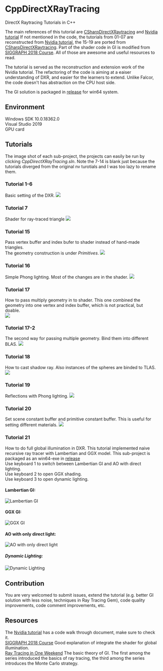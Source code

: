 # CppDirectXRayTracing
DirectX Raytracing Tutorials in C++

The main references of this tutorial are [CSharpDirectXRaytracing](https://github.com/Jorgemagic/CSharpDirectXRaytracing) and [Nvidia tutorial](https://github.com/NVIDIAGameWorks/DxrTutorials) If not mentioned in the code, the tutorials from 01-07 are reconstructed from [Nvidia tutorial](https://github.com/NVIDIAGameWorks/DxrTutorials), the 15-19 are ported from [CSharpDirectXRaytracing](https://github.com/Jorgemagic/CSharpDirectXRaytracing). Part of the shader code in GI is modified from [SIGGRAPH 2018 Course](http://intro-to-dxr.cwyman.org/). All of those are awesome and useful resources to read. 
 
The tutorial is served as the reconstruction and extension work of the Nvidia tutorial. The refactoring of the code is aiming at a eaiser understanding of DXR, and easier for the learners to extend. Unlike Falcor, the code doesn't has abstraction on the CPU host side.  

The GI solution is packaged in [release](https://github.com/qingqhua/CppDirectXRayTracing/releases) for win64 system.

## Environment 
Windows SDK 10.0.18362.0  
Visual Studio 2019  
GPU card  

## Tutorials
The image shot of each sub-project, the projects can easily be run by clicking *CppDirectXRayTracing.sln*. Note the 7-14 is blank just because the tutorials diverged from the original nv turotials and I was too lazy to rename them.

### Tutorial 1-6
Basic setting of the DXR.
![](https://github.com/qingqhua/CppDirectXRayTracing/blob/main/images/tutorial6.PNG?raw=true)

### Tutorial 7
Shader for ray-traced triangle
![](https://github.com/qingqhua/CppDirectXRayTracing/blob/main/images/tutorial7.PNG?raw=true)

### Tutorial 15
Pass vertex buffer and index bufer to shader instead of hand-made triangles.  
The geometry construction is under *Primitives*.
![](https://github.com/qingqhua/CppDirectXRayTracing/blob/main/images/tutorial15.PNG?raw=true)

### Tutorial 16
Simple Phong lighting. Most of the changes are in the shader.
![](https://github.com/qingqhua/CppDirectXRayTracing/blob/main/images/tutorial16.PNG?raw=true)

### Tutorial 17
How to pass multiply geometry in to shader. This one combined the geometry into one vertex and index buffer, which is not practical, but doable.  
![](https://github.com/qingqhua/CppDirectXRayTracing/blob/main/images/tutorial17.PNG?raw=true)  

### Tutorial 17-2
The second way for passing multiple geometry. Bind them into different BLAS.
![](https://github.com/qingqhua/CppDirectXRayTracing/blob/main/images/tutorial17-2.PNG?raw=true)

### Tutorial 18
How to cast shadow ray. Also instances of the spheres are binded to TLAS.
![](https://github.com/qingqhua/CppDirectXRayTracing/blob/main/images/tutorial18.PNG?raw=true)

### Tutorial 19
Reflections with Phong lighting. 
![](https://github.com/qingqhua/CppDirectXRayTracing/blob/main/images/tutorial19.PNG?raw=true)

### Tutorial 20
Set scene constant buffer and primitive constant buffer. This is useful for setting different materials.
![](https://github.com/qingqhua/CppDirectXRayTracing/blob/main/images/tutorial20.PNG?raw=true)

### Tutorial 21
How to do full global illumination in DXR. This tutorial implemented naive recursive ray tracer with Lambertian and GGX model. This sub-project is packaged as an win64-exe in [release](https://github.com/qingqhua/CppDirectXRayTracing/releases)   
Use keyboard 1 to switch between Lambertian GI and AO with direct lighting.  
Use keyboard 2 to open GGX shading.  
Use keyboard 3 to open dynamic lighting.  
#### Lambertian GI:
![Lambertian GI](https://github.com/qingqhua/CppDirectXRayTracing/blob/main/images/tutorial21-lambdertian.PNG?raw=true)  
#### GGX GI:
![GGX GI](https://github.com/qingqhua/CppDirectXRayTracing/blob/main/images/tutorial21-ggx.PNG?raw=true)

#### AO with only direct light:
![AO with only direct light](https://github.com/qingqhua/CppDirectXRayTracing/blob/main/images/tutorial21-ao.PNG)

##### Dynamic Lighting:
![Dynamic Lighting](https://github.com/qingqhua/CppDirectXRayTracing/blob/main/images/tutorial21-dynamiclight.PNG?raw=true)

## Contribution
You are very welcomed to submit issues, extend the tutorial (e.g. better GI solution with less noise, techniques in Ray Tracing Gem), code quality improvements, code comment improvements, etc.

## Resources
The [Nvidia tutorial](https://github.com/NVIDIAGameWorks/DxrTutorials) has a code walk through document, make sure to check it.  
[SIGGRAPH 2018 Course](http://intro-to-dxr.cwyman.org/) Good explanation of integrate the shader for global illumination.  
[Ray Tracing in One Weekend](https://raytracing.github.io/) The basic theory of GI. The first among the series introduced the basics of ray tracing, the third among the series introduces the Monte Carlo strategy.

